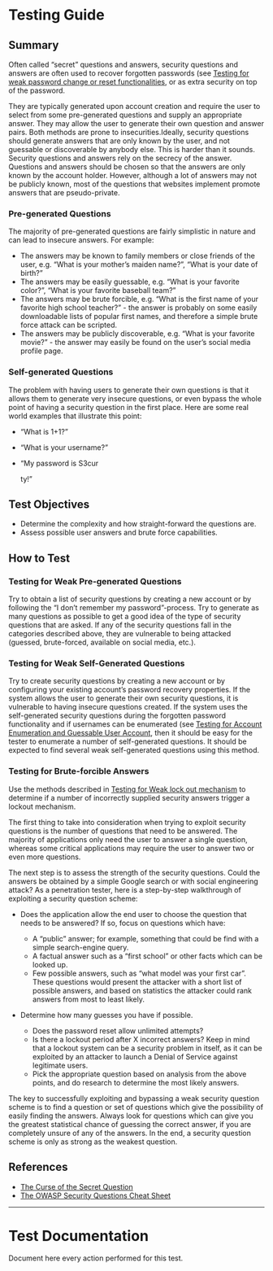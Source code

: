 # Testing Guide

## Summary

Often called “secret” questions and answers, security questions and answers are often used to recover forgotten passwords (see [Testing for weak password change or reset functionalities](https://owasp.org/www-project-web-security-testing-guide/v42/4-Web_Application_Security_Testing/04-Authentication_Testing/09-Testing_for_Weak_Password_Change_or_Reset_Functionalities), or as extra security on top of the password.

They are typically generated upon account creation and require the user to select from some pre-generated questions and supply an appropriate answer. They may allow the user to generate their own question and answer pairs. Both methods are prone to insecurities.Ideally, security questions should generate answers that are only known by the user, and not guessable or discoverable by anybody else. This is harder than it sounds. Security questions and answers rely on the secrecy of the answer. Questions and answers should be chosen so that the answers are only known by the account holder. However, although a lot of answers may not be publicly known, most of the questions that websites implement promote answers that are pseudo-private.

### Pre-generated Questions

The majority of pre-generated questions are fairly simplistic in nature and can lead to insecure answers. For example:

-   The answers may be known to family members or close friends of the user, e.g. “What is your mother’s maiden name?”, “What is your date of birth?”
-   The answers may be easily guessable, e.g. “What is your favorite color?”, “What is your favorite baseball team?”
-   The answers may be brute forcible, e.g. “What is the first name of your favorite high school teacher?” - the answer is probably on some easily downloadable lists of popular first names, and therefore a simple brute force attack can be scripted.
-   The answers may be publicly discoverable, e.g. “What is your favorite movie?” - the answer may easily be found on the user’s social media profile page.

### Self-generated Questions

The problem with having users to generate their own questions is that it allows them to generate very insecure questions, or even bypass the whole point of having a security question in the first place. Here are some real world examples that illustrate this point:

-   “What is 1+1?”
-   “What is your username?”
-   “My password is S3cur
    
    ty!”
    

## Test Objectives

-   Determine the complexity and how straight-forward the questions are.
-   Assess possible user answers and brute force capabilities.

## How to Test

### Testing for Weak Pre-generated Questions

Try to obtain a list of security questions by creating a new account or by following the “I don’t remember my password”-process. Try to generate as many questions as possible to get a good idea of the type of security questions that are asked. If any of the security questions fall in the categories described above, they are vulnerable to being attacked (guessed, brute-forced, available on social media, etc.).

### Testing for Weak Self-Generated Questions

Try to create security questions by creating a new account or by configuring your existing account’s password recovery properties. If the system allows the user to generate their own security questions, it is vulnerable to having insecure questions created. If the system uses the self-generated security questions during the forgotten password functionality and if usernames can be enumerated (see [Testing for Account Enumeration and Guessable User Account](https://owasp.org/www-project-web-security-testing-guide/v42/4-Web_Application_Security_Testing/03-Identity_Management_Testing/04-Testing_for_Account_Enumeration_and_Guessable_User_Account), then it should be easy for the tester to enumerate a number of self-generated questions. It should be expected to find several weak self-generated questions using this method.

### Testing for Brute-forcible Answers

Use the methods described in [Testing for Weak lock out mechanism](https://owasp.org/www-project-web-security-testing-guide/v42/4-Web_Application_Security_Testing/04-Authentication_Testing/03-Testing_for_Weak_Lock_Out_Mechanism) to determine if a number of incorrectly supplied security answers trigger a lockout mechanism.

The first thing to take into consideration when trying to exploit security questions is the number of questions that need to be answered. The majority of applications only need the user to answer a single question, whereas some critical applications may require the user to answer two or even more questions.

The next step is to assess the strength of the security questions. Could the answers be obtained by a simple Google search or with social engineering attack? As a penetration tester, here is a step-by-step walkthrough of exploiting a security question scheme:

-   Does the application allow the end user to choose the question that needs to be answered? If so, focus on questions which have:
    
    -   A “public” answer; for example, something that could be find with a simple search-engine query.
    -   A factual answer such as a “first school” or other facts which can be looked up.
    -   Few possible answers, such as “what model was your first car”. These questions would present the attacker with a short list of possible answers, and based on statistics the attacker could rank answers from most to least likely.
-   Determine how many guesses you have if possible.
    
    -   Does the password reset allow unlimited attempts?
    -   Is there a lockout period after X incorrect answers? Keep in mind that a lockout system can be a security problem in itself, as it can be exploited by an attacker to launch a Denial of Service against legitimate users.
    -   Pick the appropriate question based on analysis from the above points, and do research to determine the most likely answers.

The key to successfully exploiting and bypassing a weak security question scheme is to find a question or set of questions which give the possibility of easily finding the answers. Always look for questions which can give you the greatest statistical chance of guessing the correct answer, if you are completely unsure of any of the answers. In the end, a security question scheme is only as strong as the weakest question.

## References

-   [The Curse of the Secret Question](https://www.schneier.com/essay-081.html)
-   [The OWASP Security Questions Cheat Sheet](https://cheatsheetseries.owasp.org/cheatsheets/Choosing_and_Using_Security_Questions_Cheat_Sheet.html)

---

# Test Documentation

Document here every action performed for this test.